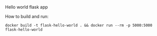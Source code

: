 Hello world flask app

How to build and run:

```
docker build -t flask-hello-world . && docker run --rm -p 5000:5000 flask-hello-world
```